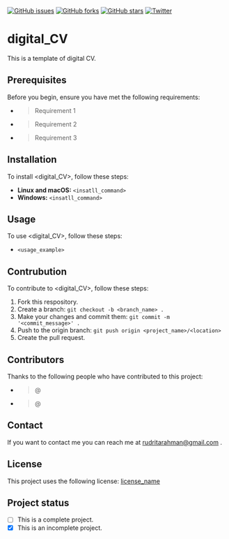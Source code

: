 [![GitHub issues](https://img.shields.io/github/issues/rudritarahman/digital_CV?style=social)](https://github.com/rudritarahman/digital_CV/issues)
[![GitHub forks](https://img.shields.io/github/forks/rudritarahman/digital_CV?style=social)](https://github.com/rudritarahman/digital_CV/network)
[![GitHub stars](https://img.shields.io/github/stars/rudritarahman/digital_CV?style=social)](https://github.com/rudritarahman/digital_CV/stargazers)
[![Twitter](https://img.shields.io/twitter/url?label=%40RahmanRudrita&style=social&url=https%3A%2F%2Ftwitter.com%2FRahmanRudrita)](https://twitter.com/intent/tweet?text=Wow:&url=https%3A%2F%2Fgithub.com%2Frudritarahman%2Fdigital_CV)

# digital_CV
This is a template of digital CV.

## Prerequisites
Before you begin, ensure you have met the following requirements:
* > Requirement 1
* > Requirement 2
* > Requirement 3

## Installation
To install <digital_CV>, follow these steps:
* __Linux and macOS:__
`<insatll_command>`
* __Windows:__
`<insatll_command>`

## Usage
To use <digital_CV>, follow these steps:
* `<usage_example>`

## Contrubution
To contribute to <digital_CV>, follow these steps:
1. Fork this respository.
2. Create a branch: `git checkout -b <branch_name> .`
3. Make your changes and commit them: `git commit -m '<commit_message>' .`
4. Push to the origin branch: `git push origin <project_name>/<location>`
5. Create the pull request.

## Contributors
Thanks to the following people who have contributed to this project: 
* > @
* > @

## Contact 
If you want to contact me you can reach me at rudritarahman@gmail.com .

## License
This project uses the following license:
[license_name](license_URL)

## Project status
- [ ] This is a complete project.
- [x] This is an incomplete project.
